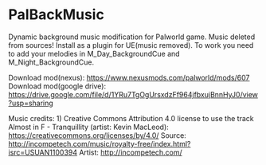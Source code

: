 # PalBackMusic
Dynamic background music modification for Palworld game.
Music deleted from sources!
Install as a plugin for UE(music removed).
To work you need to add your melodies in M_Day_BackgroundCue and M_Night_BackgroundCue.

Download mod(nexus): https://www.nexusmods.com/palworld/mods/607
Download mod(google drive): https://drive.google.com/file/d/1YRu7TgOgUrsxdzFf964jfbxujBnnHyJ0/view?usp=sharing

Music credits:
1)
Creative Commons Attribution 4.0 license to use the track Almost in F - Tranquillity (artist: Kevin MacLeod): https://creativecommons.org/licenses/by/4.0/
Source: http://incompetech.com/music/royalty-free/index.html?isrc=USUAN1100394
Artist: http://incompetech.com/
